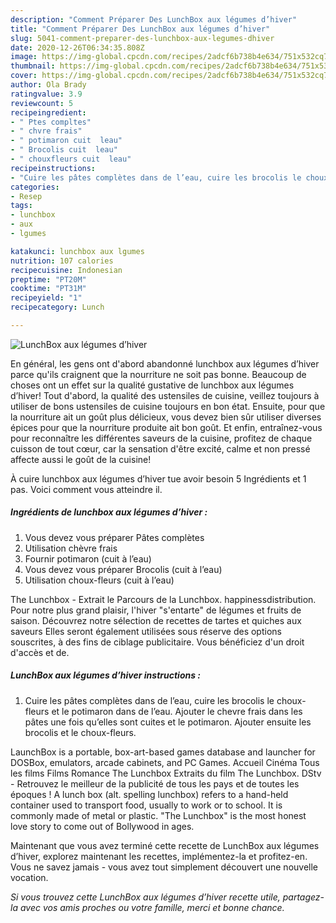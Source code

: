 ```yaml
---
description: "Comment Préparer Des LunchBox aux légumes d’hiver"
title: "Comment Préparer Des LunchBox aux légumes d’hiver"
slug: 5041-comment-preparer-des-lunchbox-aux-legumes-dhiver
date: 2020-12-26T06:34:35.808Z
image: https://img-global.cpcdn.com/recipes/2adcf6b738b4e634/751x532cq70/lunchbox-aux-legumes-dhiver-photo-principale-de-la-recette.jpg
thumbnail: https://img-global.cpcdn.com/recipes/2adcf6b738b4e634/751x532cq70/lunchbox-aux-legumes-dhiver-photo-principale-de-la-recette.jpg
cover: https://img-global.cpcdn.com/recipes/2adcf6b738b4e634/751x532cq70/lunchbox-aux-legumes-dhiver-photo-principale-de-la-recette.jpg
author: Ola Brady
ratingvalue: 3.9
reviewcount: 5
recipeingredient:
- " Ptes compltes"
- " chvre frais"
- " potimaron cuit  leau"
- " Brocolis cuit  leau"
- " chouxfleurs cuit  leau"
recipeinstructions:
- "Cuire les pâtes complètes dans de l’eau, cuire les brocolis le choux-fleurs et le potimaron dans de l’eau. Ajouter le chevre frais dans les pâtes une fois qu’elles sont cuites et le potimaron. Ajouter ensuite les brocolis et le choux-fleurs."
categories:
- Resep
tags:
- lunchbox
- aux
- lgumes

katakunci: lunchbox aux lgumes 
nutrition: 107 calories
recipecuisine: Indonesian
preptime: "PT20M"
cooktime: "PT31M"
recipeyield: "1"
recipecategory: Lunch

---
```



![LunchBox aux légumes d’hiver](https://img-global.cpcdn.com/recipes/2adcf6b738b4e634/751x532cq70/lunchbox-aux-legumes-dhiver-photo-principale-de-la-recette.jpg)

En général, les gens ont d'abord abandonné lunchbox aux légumes d’hiver parce qu'ils craignent que la nourriture ne soit pas bonne. Beaucoup de choses ont un effet sur la qualité gustative de lunchbox aux légumes d’hiver! Tout d'abord, la qualité des ustensiles de cuisine, veillez toujours à utiliser de bons ustensiles de cuisine toujours en bon état. Ensuite, pour que la nourriture ait un goût plus délicieux, vous devez bien sûr utiliser diverses épices pour que la nourriture produite ait bon goût. Et enfin, entraînez-vous pour reconnaître les différentes saveurs de la cuisine, profitez de chaque cuisson de tout cœur, car la sensation d'être excité, calme et non pressé affecte aussi le goût de la cuisine!

<!--inarticleads1-->

À cuire lunchbox aux légumes d’hiver tue avoir besoin 5 Ingrédients et 1 pas. Voici comment vous atteindre il.

##### Ingrédients de lunchbox aux légumes d’hiver :

1. Vous devez vous préparer  Pâtes complètes
1. Utilisation  chèvre frais
1. Fournir  potimaron (cuit à l’eau)
1. Vous devez vous préparer  Brocolis (cuit à l’eau)
1. Utilisation  choux-fleurs (cuit à l’eau)


The Lunchbox - Extrait le Parcours de la Lunchbox. happinessdistribution. Pour notre plus grand plaisir, l&#39;hiver &#34;s&#39;entarte&#34; de légumes et fruits de saison. Découvrez notre sélection de recettes de tartes et quiches aux saveurs Elles seront également utilisées sous réserve des options souscrites, à des fins de ciblage publicitaire. Vous bénéficiez d&#39;un droit d&#39;accès et de. 

<!--inarticleads2-->

##### LunchBox aux légumes d’hiver instructions :

1. Cuire les pâtes complètes dans de l’eau, cuire les brocolis le choux-fleurs et le potimaron dans de l’eau. Ajouter le chevre frais dans les pâtes une fois qu’elles sont cuites et le potimaron. Ajouter ensuite les brocolis et le choux-fleurs.


LaunchBox is a portable, box-art-based games database and launcher for DOSBox, emulators, arcade cabinets, and PC Games. Accueil Cinéma Tous les films Films Romance The Lunchbox Extraits du film The Lunchbox. DStv - Retrouvez le meilleur de la publicité de tous les pays et de toutes les époques ! A lunch box (alt. spelling lunchbox) refers to a hand-held container used to transport food, usually to work or to school. It is commonly made of metal or plastic. &#34;The Lunchbox&#34; is the most honest love story to come out of Bollywood in ages. 

<!--inarticleads1-->

<p>
Maintenant que vous avez terminé cette recette de LunchBox aux légumes d’hiver, explorez maintenant les recettes, implémentez-la et profitez-en. Vous ne savez jamais - vous avez tout simplement découvert une nouvelle vocation.
</p>

<p>
<i>Si vous trouvez cette LunchBox aux légumes d’hiver recette utile, partagez-la avec vos amis proches ou votre famille, merci et bonne chance.</i>
</p>
